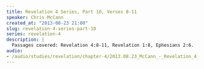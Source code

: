```yaml
--- 
title: Revelation 4 Series, Part 10, Verses 8-11
speaker: Chris McCann
created_at: "2013-08-23 21:00"
slug: revelation-4-series-part-10
series: revelation-4
description: |
  Passages covered: Revelation 4:8-11, Revelation 1:8, Ephesians 2:6.
audio: 
- /audio/studies/revelation/chapter-4/2013.08.23_McCann_-_Revelation_4_Series_Part_10.yaml
---
```

